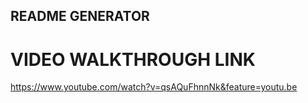 ## README GENERATOR

# VIDEO WALKTHROUGH LINK
https://www.youtube.com/watch?v=qsAQuFhnnNk&feature=youtu.be
